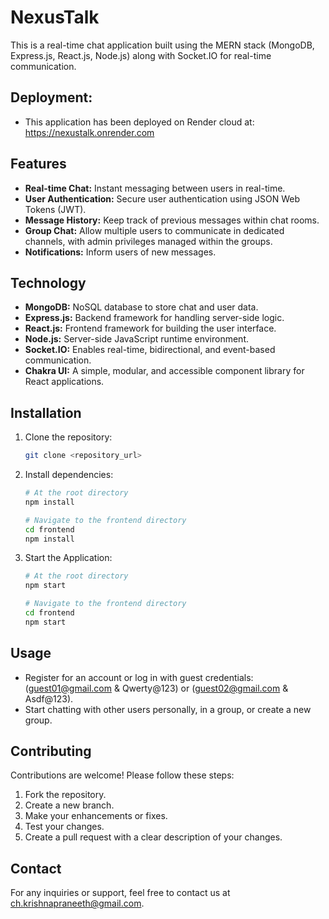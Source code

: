 # NexusTalk

This is a real-time chat application built using the MERN stack (MongoDB, Express.js, React.js, Node.js) along with Socket.IO for real-time communication.

## Deployment:
- This application has been deployed on Render cloud at: https://nexustalk.onrender.com

## Features
- **Real-time Chat:** Instant messaging between users in real-time.
- **User Authentication:** Secure user authentication using JSON Web Tokens (JWT).
- **Message History:** Keep track of previous messages within chat rooms.
- **Group Chat:** Allow multiple users to communicate in dedicated channels, with admin privileges managed within the groups.
- **Notifications:** Inform users of new messages.

## Technology
- **MongoDB:** NoSQL database to store chat and user data.
- **Express.js:** Backend framework for handling server-side logic.
- **React.js:** Frontend framework for building the user interface.
- **Node.js:** Server-side JavaScript runtime environment.
- **Socket.IO:** Enables real-time, bidirectional, and event-based communication.
- **Chakra UI:** A simple, modular, and accessible component library for React applications.

## Installation
1. Clone the repository:
    ```bash
    git clone <repository_url>
    ```

2. Install dependencies:
    ```bash
    # At the root directory
    npm install
    
    # Navigate to the frontend directory
    cd frontend
    npm install
    ```

3. Start the Application:
    ```bash
    # At the root directory
    npm start
    
    # Navigate to the frontend directory
    cd frontend
    npm start
    ```

## Usage
- Register for an account or log in with guest credentials: (guest01@gmail.com & Qwerty@123) or (guest02@gmail.com & Asdf@123).
- Start chatting with other users personally, in a group, or create a new group.

## Contributing
Contributions are welcome! Please follow these steps:
1. Fork the repository.
2. Create a new branch.
3. Make your enhancements or fixes.
4. Test your changes.
5. Create a pull request with a clear description of your changes.

## Contact
For any inquiries or support, feel free to contact us at ch.krishnapraneeth@gmail.com.








